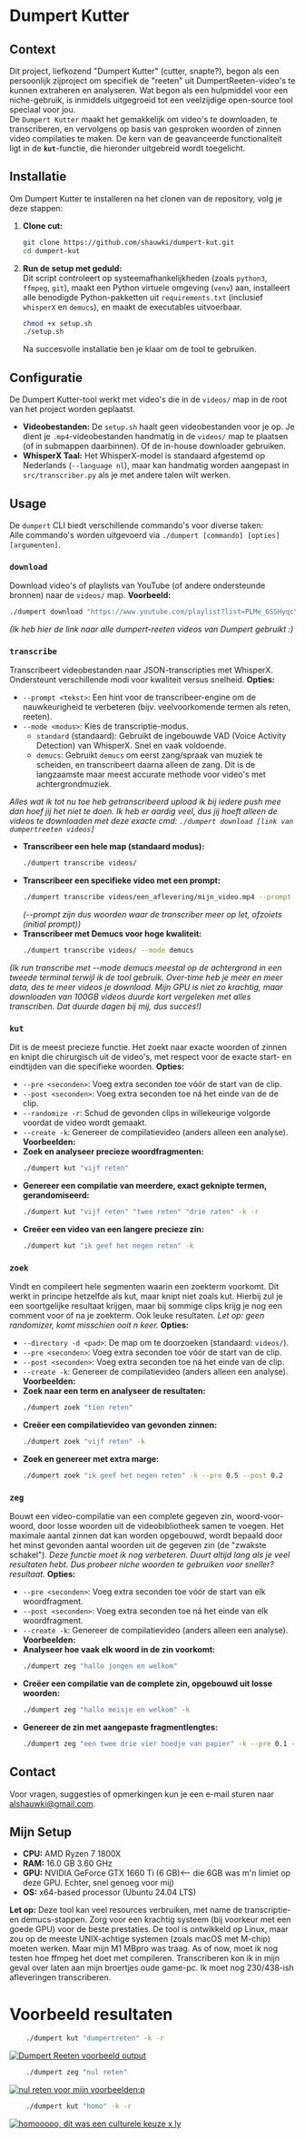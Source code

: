 # Dumpert Kutter

## Context
Dit project, liefkozend "Dumpert Kutter" (cutter, snapte?), begon als een persoonlijk zijproject om specifiek de "reeten" uit DumpertReeten-video's te kunnen extraheren en analyseren. Wat begon als een hulpmiddel voor een niche-gebruik, is inmiddels uitgegroeid tot een veelzijdige open-source tool speciaal voor jou.<br/>
De `Dumpert Kutter` maakt het gemakkelijk om video's te downloaden, te transcriberen, en vervolgens op basis van gesproken woorden of zinnen video compilaties te maken. De kern van de geavanceerde functionaliteit ligt in de **`kut`**-functie, die hieronder uitgebreid wordt toegelicht.

## Installatie

Om Dumpert Kutter te installeren na het clonen van de repository, volg je deze stappen:<br/>
1.  **Clone cut:**
    ```bash
    git clone https://github.com/shauwki/dumpert-kut.git
    cd dumpert-kut
    ```

2.  **Run de setup met geduld:**<br/>
    Dit script controleert op systeemafhankelijkheden (zoals `python3`, `ffmpeg`, `git`), maakt een Python virtuele omgeving (`venv`) aan, installeert alle benodigde Python-pakketten uit `requirements.txt` (inclusief `whisperX` en `demucs`), en maakt de executables uitvoerbaar.
    ```bash
    chmod +x setup.sh
    ./setup.sh
    ```
    Na succesvolle installatie ben je klaar om de tool te gebruiken.

## Configuratie
De Dumpert Kutter-tool werkt met video's die in de `videos/` map in de root van het project worden geplaatst.<br/>
* **Videobestanden:** De `setup.sh` haalt geen videobestanden voor je op. Je dient je `.mp4`-videobestanden handmatig in de `videos/` map te plaatsen (of in submappen daarbinnen). Of de in-house downloader gebruiken.
* **WhisperX Taal:** Het WhisperX-model is standaard afgestemd op Nederlands (`--language nl`), maar kan handmatig worden aangepast in `src/transcriber.py` als je met andere talen wilt werken.

## Usage
De `dumpert` CLI biedt verschillende commando's voor diverse taken:<br/>
Alle commando's worden uitgevoerd via `./dumpert [commando] [opties] [argumenten]`.

### `download`
Download video's of playlists van YouTube (of andere ondersteunde bronnen) naar de `videos/` map.
**Voorbeeld:**
```bash
./dumpert download "https://www.youtube.com/playlist?list=PLMe_6SSHyqcYh032ZieiNHW8bwusy7FPJ"
```
_(Ik heb hier de link naar alle dumpert-reeten videos van Dumpert gebruikt :)_

### `transcribe`
Transcribeert videobestanden naar JSON-transcripties met WhisperX. Ondersteunt verschillende modi voor kwaliteit versus snelheid.
**Opties:**
- `--prompt <tekst>`: Een hint voor de transcribeer-engine om de nauwkeurigheid te verbeteren (bijv. veelvoorkomende termen als reten, reeten).
- `--mode <modus>`: Kies de transcriptie-modus.
    - `standard` (standaard): Gebruikt de ingebouwde VAD (Voice Activity Detection) van WhisperX. Snel en vaak voldoende.
    - `demucs`: Gebruikt `demucs` om eerst zang/spraak van muziek te scheiden, en transcribeert daarna alleen de zang. Dit is de langzaamste maar meest accurate methode voor video's met achtergrondmuziek.  

_Alles wat ik tot nu toe heb getranscribeerd upload ik bij iedere push mee dan hoef jij het niet te doen. Ik heb er aardig veel, dus jij hoeft alleen de videos te downloaden met deze exacte cmd: `./dumpert download [link van dumpertreeten videos]`_
- **Transcribeer een hele map (standaard modus):**
    ``` bash
    ./dumpert transcribe videos/
    ```
- **Transcribeer een specifieke video met een prompt:**
    ``` bash
    ./dumpert transcribe videos/een_aflevering/mijn_video.mp4 --prompt "DumpertReeten, dumpert, reeten, raten"
    ```
    _(--prompt zijn dus woorden waar de transcriber meer op let, ofzoiets (initial prompt))_
- **Transcribeer met Demucs voor hoge kwaliteit:**
    ``` bash
    ./dumpert transcribe videos/ --mode demucs
    ```
_(Ik run transcribe met --mode demucs meestal op de achtergrond in een tweede terminal terwijl ik de tool gebruik. Over-time heb je meer en meer data, des te meer videos je download. Mijn GPU is niet zo krachtig, maar downloaden van 100GB videos duurde kort vergeleken met alles transcriben. Dat duurde dagen bij mij, dus succes!)_

### `kut`
Dit is de meest precieze functie. Het zoekt naar exacte woorden of zinnen en knipt die chirurgisch uit de video's, met respect voor de exacte start- en eindtijden van die specifieke woorden.
**Opties:**
- `--pre <seconden>`: Voeg extra seconden toe vóór de start van de clip.
- `--post <seconden>`: Voeg extra seconden toe ná het einde van de de clip.
- `--randomize -r`: Schud de gevonden clips in willekeurige volgorde voordat de video wordt gemaakt.
- `--create -k`: Genereer de compilatievideo (anders alleen een analyse).
**Voorbeelden:**
- **Zoek en analyseer precieze woordfragmenten:**
    ``` bash
    ./dumpert kut "vijf reten"
    ```
- **Genereer een compilatie van meerdere, exact geknipte termen, gerandomiseerd:**
    ``` bash
    ./dumpert kut "vijf reten" "twee reten" "drie raten" -k -r
    ```
- **Creëer een video van een langere precieze zin:**
    ``` bash
    ./dumpert kut "ik geef het negen reten" -k
    ```

### `zoek`
Vindt en compileert hele segmenten waarin een zoekterm voorkomt. Dit werkt in principe hetzelfde als kut, maar knipt niet zoals kut. Hierbij zul je een soortgelijke resultaat krijgen, maar bij sommige clips krijg je nog een comment voor of na je zoekterm. Ook leuke resultaten. _Let op: geen randomizer, komt misschien ooit n keer._
**Opties:**
- `--directory -d <pad>`: De map om te doorzoeken (standaard: `videos/`).
- `--pre <seconden>`: Voeg extra seconden toe vóór de start van de clip.
- `--post <seconden>`: Voeg extra seconden toe ná het einde van de clip.
- `--create -k`: Genereer de compilatievideo (anders alleen een analyse).
**Voorbeelden:**
- **Zoek naar een term en analyseer de resultaten:**
    ``` bash
    ./dumpert zoek "tien reten"
    ```
- **Creëer een compilatievideo van gevonden zinnen:**
    ``` bash
    ./dumpert zoek "vijf reten" -k
    ```
- **Zoek en genereer met extra marge:**
    ``` bash
    ./dumpert zoek "ik geef het negen reten" -k --pre 0.5 --post 0.2
    ```

### `zeg`
Bouwt een video-compilatie van een complete gegeven zin, woord-voor-woord, door losse woorden uit de videobibliotheek samen te voegen. Het maximale aantal zinnen dat kan worden opgebouwd, wordt bepaald door het minst gevonden aantal woorden uit de gegeven zin (de "zwakste schakel"). _Deze functie moet ik nog verbeteren. Duurt altijd lang als je veel resultaten hebt. Dus probeer niche woorden te gebruiken voor sneller? resultaat._
**Opties:**
- `--pre <seconden>`: Voeg extra seconden toe vóór de start van elk woordfragment.
- `--post <seconden>`: Voeg extra seconden toe ná het einde van elk woordfragment.
- `--create -k`: Genereer de compilatievideo (anders alleen een analyse). 
**Voorbeelden:**
- **Analyseer hoe vaak elk woord in de zin voorkomt:**
    ``` bash
    ./dumpert zeg "hallo jongen en welkom"
    ```
- **Creëer een compilatie van de complete zin, opgebouwd uit losse woorden:**
    ``` bash
    ./dumpert zeg "hallo meisje en welkom" -k
    ```
- **Genereer de zin met aangepaste fragmentlengtes:**
    ``` bash
    ./dumpert zeg "een twee drie vier hoedje van papier" -k --pre 0.1 --post 0.1
    ```

## Contact
Voor vragen, suggesties of opmerkingen kun je een e-mail sturen naar [alshauwki@gmail.com](mailto:alshauwki@gmail.com?subject=Dumpert%20Kutter&body=Jo%20maat,%20).
## Mijn Setup
- **CPU:** AMD Ryzen 7 1800X
- **RAM:** 16.0 GB 3.60 GHz
- **GPU:** NVIDIA GeForce GTX 1660 Ti (6 GB)<-- die 6GB was m'n limiet op deze GPU. Echter, snel genoeg voor mij)
- **OS:** x64-based processor (Ubuntu 24.04 LTS)
    
**Let op:** Deze tool kan veel resources verbruiken, met name de transcriptie- en demucs-stappen. Zorg voor een krachtig systeem (bij voorkeur met een goede GPU) voor de beste prestaties. De tool is ontwikkeld op Linux, maar zou op de meeste UNIX-achtige systemen (zoals macOS met M-chip) moeten werken. Maar mijn M1 MBpro was traag. As of now, moet ik nog testen hoe ffmpeg het doet met compileren. Transcriberen kon ik in mijn geval over laten aan mijn broertjes oude game-pc. Ik moet nog 230/438-ish afleveringen transcriberen. 


# Voorbeeld resultaten

```bash
    ./dumpert kut "dumpertreten" -k -r
```
[![Dumpert Reeten voorbeeld output](https://img.youtube.com/vi/7BvqmrFZrHE/0.jpg)](https://www.youtube.com/watch?v=7BvqmrFZrHE)
```bash
    ./dumpert zeg "nul reten"
```
[![nul reten voor mijn voorbeelden:p](https://img.youtube.com/vi/cYIxwT0rwqk/0.jpg)](https://www.youtube.com/watch?v=cYIxwT0rwqk)
```bash
    ./dumpert kut "homo" -k -r
```
[![homooooo, dit was een culturele keuze x ly](https://img.youtube.com/vi/PeWKg4v9n4k/0.jpg)](https://www.youtube.com/watch?v=PeWKg4v9n4k)